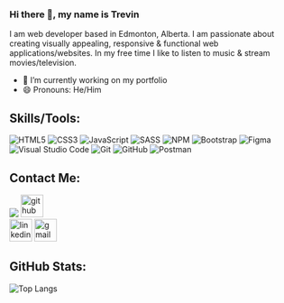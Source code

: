### Hi there 👋, my name is Trevin
I am web developer based in Edmonton, Alberta. I am passionate about creating visually appealing, responsive & functional web applications/websites. In my free time I like to listen to music & stream movies/television. 

- 🔭 I’m currently working on my portfolio 
- 😄 Pronouns: He/Him 

## Skills/Tools: 
![HTML5](https://img.shields.io/badge/html5-%23E34F26.svg?style=for-the-badge&logo=html5&logoColor=white) ![CSS3](https://img.shields.io/badge/css3-%231572B6.svg?style=for-the-badge&logo=css3&logoColor=white) ![JavaScript](https://img.shields.io/badge/javascript-%23323330.svg?style=for-the-badge&logo=javascript&logoColor=%23F7DF1E) ![SASS](https://img.shields.io/badge/SASS-hotpink.svg?style=for-the-badge&logo=SASS&logoColor=white) ![NPM](https://img.shields.io/badge/NPM-%23000000.svg?style=for-the-badge&logo=npm&logoColor=white) ![Bootstrap](https://img.shields.io/badge/bootstrap-%23563D7C.svg?style=for-the-badge&logo=bootstrap&logoColor=white) ![Figma](https://img.shields.io/badge/figma-%23F24E1E.svg?style=for-the-badge&logo=figma&logoColor=white) ![Visual Studio Code](https://img.shields.io/badge/Visual%20Studio%20Code-0078d7.svg?style=for-the-badge&logo=visual-studio-code&logoColor=white) ![Git](https://img.shields.io/badge/git-%23F05033.svg?style=for-the-badge&logo=git&logoColor=white) ![GitHub](https://img.shields.io/badge/github-%23121011.svg?style=for-the-badge&logo=github&logoColor=white) ![Postman](https://img.shields.io/badge/Postman-FF6C37?style=for-the-badge&logo=postman&logoColor=white) 

## Contact Me: 
[<img src="https://img.shields.io/badge/linkedin-%230077B5.svg?style=for-the-badge&logo=linkedin&logoColor=white)">](https://www.linkedin.com/in/trevin-shu/)
[<img src='https://cdn.jsdelivr.net/npm/simple-icons@3.0.1/icons/github.svg' alt='github' height='40'>](https://github.com/trevinshu)  
[<img src='https://cdn.jsdelivr.net/npm/simple-icons@3.0.1/icons/linkedin.svg' alt='linkedin' height='40'>](https://www.linkedin.com/in/trevin-shu/)  [<img src='https://cdn.jsdelivr.net/npm/simple-icons@3.0.1/icons/gmail.svg' alt='gmail' height='40'>](trevinshu2008@gmail.com)  

## GitHub Stats: 

![Top Langs](https://github-readme-stats.vercel.app/api/top-langs/?username=trevinshu)
